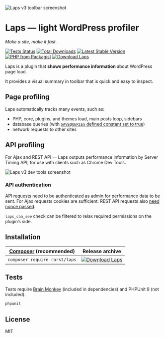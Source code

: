 ![Laps v3 toolbar screenshot](https://i.imgur.com/NtgAxhp.png)

# Laps — light WordPress profiler

_Make a site, make it fast._

[![Tests Status](https://github.com/rarst/laps/actions/workflows/tests.yml/badge.svg)](https://github.com/Rarst/laps/actions/workflows/tests.yml)
[![Total Downloads](https://img.shields.io/packagist/dt/rarst/laps.svg)](https://packagist.org/packages/rarst/laps)
[![Latest Stable Version](https://img.shields.io/packagist/v/rarst/laps.svg?label=version)](https://packagist.org/packages/rarst/laps)
[![PHP from Packagist](https://img.shields.io/packagist/php-v/rarst/laps.svg)](https://packagist.org/packages/rarst/laps)
[![Download Laps](https://img.shields.io/badge/download-laps.zip-blue)](https://github.com/Rarst/laps/releases/latest/download/laps.zip)

Laps is a plugin that **shows performance information** about WordPress page load.

It provides a visual summary in toolbar that is quick and easy to inspect.

## Page profiling

Laps automatically tracks many events, such as:
- PHP, core, plugins, and themes load, main posts loop, sidebars
- database queries (with [`SAVEQUERIES` defined constant set to true](https://wordpress.org/support/article/editing-wp-config-php/#save-queries-for-analysis))
- network requests to other sites 

## API profiling

For Ajax and REST API — Laps outputs performance information by Server Timing API, for use with clients such as Chrome Dev Tools.

![Laps v3 dev tools screenshot](https://i.imgur.com/hkl1Qk9.png)

### API authentication

API requests need to be authenticated as admin for performance data to be sent. For Ajax requests cookies are sufficient. REST API requests also [need nonce passed](https://developer.wordpress.org/rest-api/using-the-rest-api/authentication/#cookie-authentication).

`laps_can_see` check can be filtered to relax required permissions on the plugin’s side.

## Installation

| [Composer](https://getcomposer.org/) (recommended) | Release archive |
| -------------------------------------------------- | -------- |
| `composer require rarst/laps` | [![Download Laps](https://img.shields.io/badge/download-laps.zip-blue?style=for-the-badge)](https://github.com/Rarst/laps/releases/latest/download/laps.zip)|

## Tests

Tests require [Brain Monkey](https://github.com/Brain-WP/BrainMonkey) (included in dependencies) and PHPUnit 9 (not included).

```bash
phpunit
```

## License

MIT
